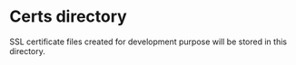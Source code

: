 Certs directory
===============

SSL certificate files created for development purpose will be stored in this directory.